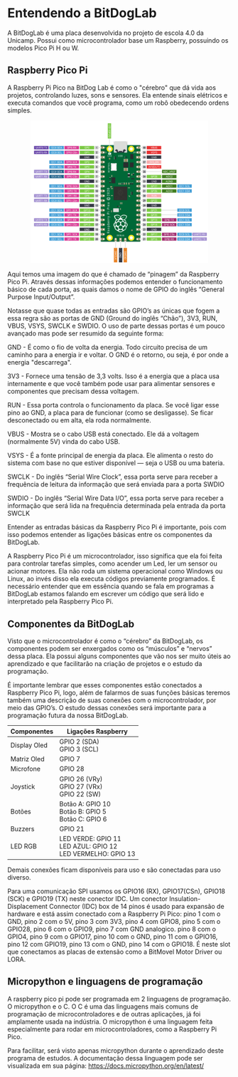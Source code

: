 # Entendendo a BitDogLab

A BitDogLab é uma placa desenvolvida no projeto de escola 4.0 da Unicamp. Possui como microcontrolador base um Raspberry, possuindo os modelos Pico Pi H ou W.

## Raspberry Pico Pi

A Raspberry Pi Pico na BitDog Lab é como o "cérebro" que dá vida aos projetos, controlando luzes, sons e sensores. Ela entende sinais elétricos e executa comandos que você programa, como um robô obedecendo ordens simples.

<p align="center">
  <img src="Imagens/rasp_image.png" alt="Raspberry" width="400">
</p>


Aqui temos uma imagem do que é chamado de “pinagem” da Raspberry Pico Pi. Através dessas informações podemos entender o funcionamento básico de cada porta, as quais damos o nome de GPIO do inglês “General Purpose Input/Output”.

Notasse que quase todas as entradas são GPIO’s as únicas que fogem a essa regra são as portas de GND (Ground do inglês “Chão”), 3V3, RUN, VBUS, VSYS, SWCLK e SWDIO. O uso de parte dessas portas é um pouco avançado mas pode ser resumido da seguinte forma:

GND - É como o fio de volta da energia. Todo circuito precisa de um caminho para a energia ir e voltar. O GND é o retorno, ou seja, é por onde a energia "descarrega".

3V3 - Fornece uma tensão de 3,3 volts. Isso é a energia que a placa usa internamente e que você também pode usar para alimentar sensores e componentes que precisam dessa voltagem.


RUN - Essa porta controla o funcionamento da placa. Se você ligar esse pino ao GND, a placa para de funcionar (como se desligasse). Se ficar desconectado ou em alta, ela roda normalmente.

VBUS - Mostra se o cabo USB está conectado. Ele dá a voltagem (normalmente 5V) vinda do cabo USB.

VSYS - É a fonte principal de energia da placa. Ele alimenta o resto do sistema com base no que estiver disponível — seja o USB ou uma bateria.

SWCLK - Do inglês “Serial Wire Clock”, essa porta serve para receber a frequência de leitura da informação que será enviada para a porta SWDIO

SWDIO - Do inglês “Serial Wire Data I/O”, essa porta serve para receber a informação que será lida na frequência determinada pela entrada da porta SWCLK


Entender as entradas básicas da Raspberry Pico Pi é importante, pois com isso podemos entender as ligações básicas entre os componentes da BitDogLab. 

A Raspberry Pico Pi é um microcontrolador, isso significa que ela foi feita para controlar tarefas simples, como acender um Led, ler um sensor ou acionar motores. Ela não roda um sistema operacional como Windows ou Linux, ao invés disso ela executa códigos previamente programados. É necessário entender que em essência quando se fala em programas a BitDogLab estamos falando em escrever um código que será lido e interpretado pela Raspberry Pico Pi.

## Componentes da BitDogLab

Visto que o microcontrolador é como o “cérebro” da BitDogLab, os componentes podem ser enxergados como os “músculos” e “nervos” dessa placa. Ela possui alguns componentes que vão nos ser muito úteis ao aprendizado e que facilitarão na criação de projetos e o estudo da programação. 

É importante lembrar que esses componentes estão conectados a Raspberry Pico Pi, logo, além de falarmos de suas funções básicas teremos também uma descrição de suas conexões com o microcontrolador, por meio das GPIO’s. O estudo dessas conexões será importante para a programação futura da nossa BitDogLab.

| **Componentes** | **Ligações Raspberry** |
|------------------|-------------------------|
| Display Oled     | GPIO 2 (SDA)<br>GPIO 3 (SCL) |
| Matriz Oled      | GPIO 7                  |
| Microfone        | GPIO 28                 |
| Joystick         | GPIO 26 (VRy)<br>GPIO 27 (VRx)<br>GPIO 22 (SW) |
| Botões           | Botão A: GPIO 10<br>Botão B: GPIO 5<br>Botão C: GPIO 6 |
| Buzzers          | GPIO 21                 |
| LED RGB          | LED VERDE: GPIO 11<br>LED AZUL: GPIO 12<br>LED VERMELHO: GPIO 13 |



Demais conexões ficam disponíveis para uso e são conectadas para uso diverso.

Para uma comunicação SPI usamos os GPIO16 (RX), GPIO17(CSn), GPIO18 (SCK) e GPIO19 (TX) neste conector IDC. 
Um conector Insulation-Displacement Connector (IDC) box de 14 pinos é usado para expansão de hardware e está assim conectado com a Raspberry Pi Pico: pino 1 com o GND, pino 2 com o 5V, pino 3 com 3V3, pino 4 com GPIO8, pino 5 com o GPIO28, pino 6 com o GPIO9, pino 7 com GND analogico. pino 8 com o GPIO4, pino 9 com o GPIO17, pino 10 com o GND, pino 11 com o GPIO16, pino 12 com GPIO19, pino 13 com o GND, pino 14 com o GPIO18. É neste slot que conectamos as placas de extensão como a BitMovel Motor Driver ou LORA.

## Micropython e linguagens de programação

A raspberry pico pi pode ser programada em 2 linguagens de programação. O micropython e o C. O C é uma das linguagens mais comuns de programação de microcontroladores e de outras aplicações, já foi amplamente usada na indústria. O micropython é uma linguagem  feita especialmente para rodar em microcontroladores, como a Raspberry Pi Pico.

Para facilitar, será visto apenas micropython durante o aprendizado deste programa de estudos.
A documentação dessa linguagem pode ser visualizada em sua página: https://docs.micropython.org/en/latest/
